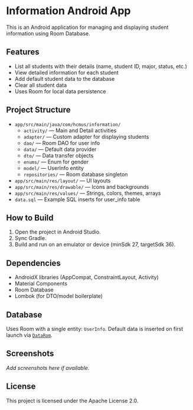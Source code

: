 # Information Android App

This is an Android application for managing and displaying student information using Room Database.

## Features

- List all students with their details (name, student ID, major, status, etc.)
- View detailed information for each student
- Add default student data to the database
- Clear all student data
- Uses Room for local data persistence

## Project Structure

- `app/src/main/java/com/hcmus/information/`
  - `activity/` — Main and Detail activities
  - `adapter/` — Custom adapter for displaying students
  - `dao/` — Room DAO for user info
  - `data/` — Default data provider
  - `dto/` — Data transfer objects
  - `enums/` — Enum for gender
  - `model/` — UserInfo entity
  - `repositories/` — Room database singleton
- `app/src/main/res/layout/` — UI layouts
- `app/src/main/res/drawable/` — Icons and backgrounds
- `app/src/main/res/values/` — Strings, colors, themes, arrays
- `data.sql` — Example SQL inserts for user_info table

## How to Build

1. Open the project in Android Studio.
2. Sync Gradle.
3. Build and run on an emulator or device (minSdk 27, targetSdk 36).

## Dependencies

- AndroidX libraries (AppCompat, ConstraintLayout, Activity)
- Material Components
- Room Database
- Lombok (for DTO/model boilerplate)

## Database

Uses Room with a single entity: `UserInfo`. Default data is inserted on first launch via [`DataRom`](app/src/main/java/com/hcmus/information/data/DataRom.java).

## Screenshots

_Add screenshots here if available._

## License

This project is licensed under the Apache License 2.0.
